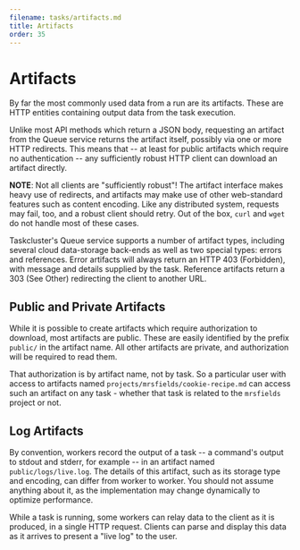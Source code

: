 ```yaml
---
filename: tasks/artifacts.md
title: Artifacts
order: 35
---
```


# Artifacts

By far the most commonly used data from a run are its artifacts. These are
HTTP entities containing output data from the task execution.

Unlike most API methods which return a JSON body, requesting an artifact from
the Queue service returns the artifact itself, possibly via one or more HTTP
redirects. This means that -- at least for public artifacts which require no
authentication -- any sufficiently robust HTTP client can download an artifact
directly.

**NOTE**: Not all clients are "sufficiently robust"! The artifact interface
makes heavy use of redirects, and artifacts may make use of other web-standard
features such as content encoding.  Like any distributed system, requests may
fail, too, and a robust client should retry. Out of the box, `curl` and `wget`
do not handle most of these cases.

Taskcluster's Queue service supports a number of artifact types, including
several cloud data-storage back-ends as well as two special types: errors and
references. Error artifacts will always return an HTTP 403 (Forbidden), with
message and details supplied by the task. Reference artifacts return a 303 (See
Other) redirecting the client to another URL.

## Public and Private Artifacts

While it is possible to create artifacts which require authorization to
download, most artifacts are public. These are easily identified by the prefix
`public/` in the artifact name. All other artifacts are private, and
authorization will be required to read them.

That authorization is by artifact name, not by task. So a particular user with
access to artifacts named `projects/mrsfields/cookie-recipe.md` can access such
an artifact on any task - whether that task is related to the `mrsfields`
project or not.

## Log Artifacts

By convention, workers record the output of a task -- a command's output to
stdout and stderr, for example -- in an artifact named `public/logs/live.log`.  The
details of this artifact, such as its storage type and encoding, can differ
from worker to worker. You should not assume anything about it, as the
implementation may change dynamically to optimize performance.

While a task is running, some workers can relay data to the client as it is
produced, in a single HTTP request. Clients can parse and display this data as
it arrives to present a "live log" to the user.